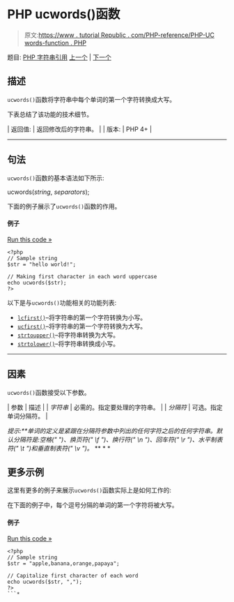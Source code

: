 # PHP ucwords()函数

> 原文:[https://www . tutorial Republic . com/PHP-reference/PHP-UC words-function . PHP](https://www.tutorialrepublic.com/php-reference/php-ucwords-function.php)

题目: [PHP 字符串引用](php-string-functions.php) [上一个](php-ucfirst-function.php) | [下一个](php-vfprintf-function.php)

## 描述

`ucwords()`函数将字符串中每个单词的第一个字符转换成大写。

下表总结了该功能的技术细节。

| 返回值: | 返回修改后的字符串。 |
| 版本: | PHP 4+ |

* * *

## 句法

`ucwords()`函数的基本语法如下所示:

ucwords(*string*, *separators*);

下面的例子展示了`ucwords()`函数的作用。

#### 例子

[Run this code »](../codelab.php?topic=php&file=capitalize-first-character-of-each-word-in-a-string "Run this code to view the output")

```
<?php
// Sample string
$str = "hello world!";

// Making first character in each word uppercase
echo ucwords($str);
?>
```

以下是与`ucwords()`功能相关的功能列表:

*   [`lcfirst()`](php-lcfirst-function.php)–将字符串的第一个字符转换为小写。
*   [`ucfirst()`](php-ucfirst-function.php)–将字符串的第一个字符转换为大写。
*   [`strtoupper()`](php-strtoupper-function.php)–将字符串转换为大写。
*   [`strtolower()`](php-strtolower-function.php)–将字符串转换成小写。

* * *

## 因素

`ucwords()`函数接受以下参数。

| 参数 | 描述 |
| *字符串* | 必需的。指定要处理的字符串。 |
| *分隔符* | 可选。指定单词分隔符。 |

 ***提示:**单词的定义是紧跟在*分隔符*参数中列出的任何字符之后的任何字符串。默认分隔符是:空格(" ")、换页符(" \f ")、换行符(" \n ")、回车符(" \r ")、水平制表符(" \t ")和垂直制表符(" \v ")。*  ** * *

## 更多示例

这里有更多的例子来展示`ucwords()`函数实际上是如何工作的:

在下面的例子中，每个逗号分隔的单词的第一个字符将被大写。

#### 例子

[Run this code »](../codelab.php?topic=php&file=capitalize-first-character-of-comma-separated-words "Run this code to view the output")

```
<?php
// Sample string
$str = "apple,banana,orange,papaya";

// Capitalize first character of each word
echo ucwords($str, ",");
?>
```*